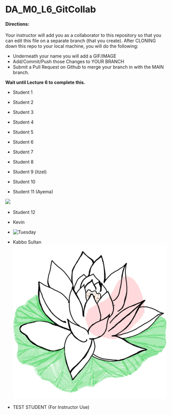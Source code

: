 # DA_M0_L6_GitCollab

#### Directions:  

Your instructor will add you as a collaborator to this repository so that you can edit this file on a separate branch (that you create).  After CLONING down this repo to your local machine, you will do the following:

- Underneath your name you will add a GIF/IMAGE
- Add/Commit/Push those Changes to YOUR BRANCH
- Submit a Pull Request on Github to merge your branch in with the MAIN branch.

<b>Wait until Lecture 6 to complete this.</b> 

- Student 1

- Student 2

- Student 3

- Student 4

- Student 5

- Student 6

- Student 7

- Student 8

- Student 9 (itzel)
[
](https://www.google.com/url?sa=i&url=https%3A%2F%2Fshortpixel.com%2Fblog%2Fexploring-animated-gifs%2F&psig=AOvVaw24PM3x9wxBy7G3SXfwgjpZ&ust=1746029335541000&source=images&cd=vfe&opi=89978449&ved=0CBMQjRxqFwoTCKjk1qTQ_YwDFQAAAAAdAAAAABAE)
- Student 10

- Student 11 (Ayema)
  
<img src="https://github.com/user-attachments/assets/468c4fdc-5ebc-4865-8927-b7d99ed940c7" width="150">

- Student 12

- Kevin

- ![Tuesday](https://media3.giphy.com/media/v1.Y2lkPTc5MGI3NjExOXV4bmZ1YmRoYm44cjA4bHdsNnc2M3lvOHl4azJveXR0N2kwZ2ZzNiZlcD12MV9pbnRlcm5hbF9naWZfYnlfaWQmY3Q9Zw/HrfPJcCI1ykdtH6LOW/giphy.gif)

- Kabbo Sultan
![Lily](Onudhaboni.png)

- TEST STUDENT (For Instructor Use) 
